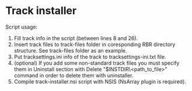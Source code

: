 # Track installer

Script usage:
1. Fill track info in the script (between lines 8 and 26).
2. Insert track files to track-files folder in coresponding RBR directory structure. See track-files folder as an example. 
3. Put tracksettings.ini info of the track to tracksettings-ini.txt file.
4. (optional) If you add some non-standard track files you must specify them in Uninstall section with Delete "$INSTDIR\\<path_to_file>" command in order to delete them with uninstaller.
5. Compile track-installer.nsi script with NSIS (NsArray plugin is required).
